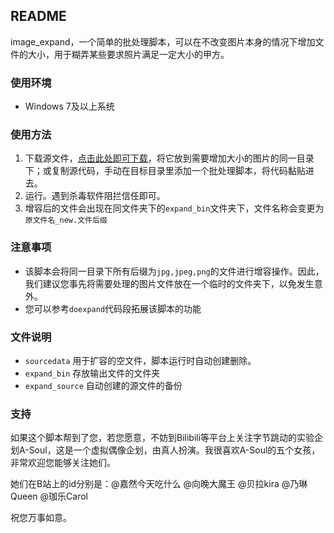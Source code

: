 ## README

image_expand，一个简单的批处理脚本，可以在不改变图片本身的情况下增加文件的大小，用于糊弄某些要求照片满足一定大小的甲方。

### 使用环境

- Windows 7及以上系统

### 使用方法

1. 下载源文件，[点击此处即可下载](https://github.com/WendaoLee/image_expand/archive/refs/tags/beta.zip)，将它放到需要增加大小的图片的同一目录下；或复制源代码，手动在目标目录里添加一个批处理脚本，将代码黏贴进去。
2. 运行。遇到杀毒软件阻拦信任即可。
3. 增容后的文件会出现在同文件夹下的`expand_bin`文件夹下，文件名称会变更为`原文件名_new.文件后缀`

### 注意事项

- 该脚本会将同一目录下所有后缀为`jpg,jpeg,png`的文件进行增容操作。因此，我们建议您事先将需要处理的图片文件放在一个临时的文件夹下，以免发生意外。
- 您可以参考`doexpand`代码段拓展该脚本的功能

### 文件说明

- `sourcedata`  用于扩容的空文件，脚本运行时自动创建删除。
- `expand_bin`  存放输出文件的文件夹
- `expand_source` 自动创建的源文件的备份

### 支持

如果这个脚本帮到了您，若您愿意，不妨到Bilibili等平台上关注字节跳动的实验企划A-Soul，这是一个虚拟偶像企划，由真人扮演。我很喜欢A-Soul的五个女孩，非常欢迎您能够关注她们。

她们在B站上的id分别是：@嘉然今天吃什么 @向晚大魔王 @贝拉kira @乃琳Queen @珈乐Carol

祝您万事如意。